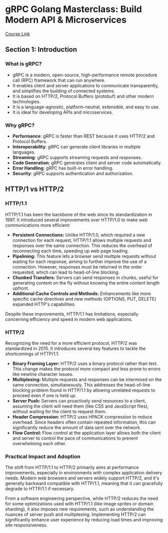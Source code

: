 # gRPC Golang Masterclass: Build Modern API & Microservices

[Course Link](https://www.udemy.com/course/grpc-golang)

## Section 1: Introduction

### What is gRPC?

- gRPC is a modern, open-source, high-performance remote procedure call (RPC) framework that can run anywhere.
- It enables client and server applications to communicate transparently, and simplifies the building of connected systems.
- It is based on HTTP/2, Protocol Buffers (protobuf) and other modern technologies.
- It is a language-agnostic, platform-neutral, extensible, and easy to use.
- It is ideal for developing APIs and microservices.

### Why gRPC?

- **Performance**: gRPC is faster than REST because it uses HTTP/2 and Protocol Buffers.
- **Interoperability**: gRPC can generate client libraries in multiple languages.
- **Streaming**: gRPC supports streaming requests and responses.
- **Code Generation**: gRPC generates client and server code automatically.
- **Error Handling**: gRPC has built-in error handling.
- **Security**: gRPC supports authentication and authorization.

## HTTP/1 vs HTTP/2

### HTTP/1.1

HTTP/1.1 has been the backbone of the web since its standardization in 1997. It introduced several improvements over HTTP/1.0 to make web communications more efficient:

- **Persistent Connections:** Unlike HTTP/1.0, which required a new connection for each request, HTTP/1.1 allows multiple requests and responses over the same connection. This reduces the overhead of reconnecting each time, speeding up web page loading.
- **Pipelining:** This feature lets a browser send multiple requests without waiting for each response, aiming to further improve the use of a connection. However, responses must be returned in the order requested, which can lead to head-of-line blocking.
- **Chunked Transfers:** Servers can send responses in chunks, useful for generating content on the fly without knowing the entire content length upfront.
- **Additional Cache Controls and Methods:** Enhancements like more specific cache directives and new methods (OPTIONS, PUT, DELETE) expanded HTTP's capabilities.

Despite these improvements, HTTP/1.1 has limitations, especially concerning efficiency and speed in modern web applications.

### HTTP/2

Recognizing the need for a more efficient protocol, HTTP/2 was standardized in 2015. It introduces several key features to tackle the shortcomings of HTTP/1.1:

- **Binary Framing Layer:** HTTP/2 uses a binary protocol rather than text. This change makes the protocol more compact and less prone to errors like newline character issues.
- **Multiplexing:** Multiple requests and responses can be intermixed on the same connection, simultaneously. This addresses the head-of-line blocking problem found in HTTP/1.1 by allowing unrelated requests to proceed even if one is held up.
- **Server Push:** Servers can proactively send resources to a client, assuming the client will need them (like CSS and JavaScript files), without waiting for the client to request them.
- **Header Compression:** HTTP/2 uses HPACK compression to reduce overhead. Since headers often contain repeated information, this can significantly reduce the amount of data sent over the network.
- **Flow Control:** Flow control at the application layer allows both the client and server to control the pace of communications to prevent overwhelming each other.

### Practical Impact and Adoption

The shift from HTTP/1.1 to HTTP/2 primarily aims at performance improvements, especially in environments with complex application delivery needs. Modern web browsers and servers widely support HTTP/2, and it's generally backward compatible with HTTP/1.1, meaning that it can gracefully degrade to HTTP/1.1 if necessary.

From a software engineering perspective, while HTTP/2 reduces the need for some optimizations used with HTTP/1.1 (like image sprites or domain sharding), it also imposes new requirements, such as understanding the nuances of server push and multiplexing. Implementing HTTP/2 can significantly enhance user experience by reducing load times and improving site responsiveness.
